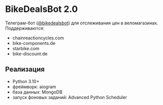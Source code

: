 # BikeDealsBot 2.0
Телеграм-бот ([@bikedealsbot](https://t.me/bikedealsbot)) для отслеживания цен в веломагазинах. Поддерживаются:
* chainreactioncycles.com
* bike-components.de
* starbike.com
* bike-discount.de

## Реализация
* Python 3.10+
* фреймворк: aiogram
* база данных: MongoDB
* запуск фоновых заданий: Advanced Python Scheduler